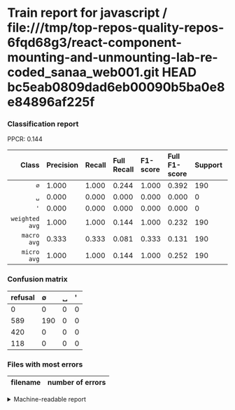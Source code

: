 # Train report for javascript / file:///tmp/top-repos-quality-repos-6fqd68g3/react-component-mounting-and-unmounting-lab-re-coded_sanaa_web001.git HEAD bc5eab0809dad6eb00090b5ba0e8e84896af225f

### Classification report

PPCR: 0.144

| Class | Precision | Recall | Full Recall | F1-score | Full F1-score | Support | Full Support | PPCR |
|------:|:----------|:-------|:------------|:---------|:---------|:--------|:-------------|:-----|
| `∅` | 1.000| 1.000| 0.244| 1.000| 0.392| 190| 779| 0.244 |
| `␣` | 0.000| 0.000| 0.000| 0.000| 0.000| 0| 420| 0.000 |
| `'` | 0.000| 0.000| 0.000| 0.000| 0.000| 0| 118| 0.000 |
| `weighted avg` | 1.000| 1.000| 0.144| 1.000| 0.232| 190| 1317| 0.144 |
| `macro avg` | 0.333| 0.333| 0.081| 0.333| 0.131| 190| 1317| 0.144 |
| `micro avg` | 1.000| 1.000| 0.144| 1.000| 0.252| 190| 1317| 0.144 |

### Confusion matrix

|refusal|  ∅| ␣| '| 
|:---|:---|:---|:---|
|0 |0 |0 |0 |
|589 |190 |0 |0 |
|420 |0 |0 |0 |
|118 |0 |0 |0 |

### Files with most errors

| filename | number of errors|
|:----:|:-----|

<details>
    <summary>Machine-readable report</summary>
```json
{
  "cl_report": {"\u0027": {"f1-score": 0.0, "precision": 0.0, "recall": 0.0, "support": 0}, "macro avg": {"f1-score": 0.3333333333333333, "precision": 0.3333333333333333, "recall": 0.3333333333333333, "support": 190}, "micro avg": {"f1-score": 1.0, "precision": 1.0, "recall": 1.0, "support": 190}, "weighted avg": {"f1-score": 1.0, "precision": 1.0, "recall": 1.0, "support": 190}, "\u2205": {"f1-score": 1.0, "precision": 1.0, "recall": 1.0, "support": 190}, "\u2423": {"f1-score": 0.0, "precision": 0.0, "recall": 0.0, "support": 0}},
  "cl_report_full": {"\u0027": {"f1-score": 0.0, "precision": 0.0, "recall": 0.0, "support": 118}, "macro avg": {"f1-score": 0.13071895424836602, "precision": 0.3333333333333333, "recall": 0.08130081300813008, "support": 1317}, "micro avg": {"f1-score": 0.252156602521566, "precision": 1.0, "recall": 0.1442672741078208, "support": 1317}, "weighted avg": {"f1-score": 0.2319591466047315, "precision": 0.5914958238420653, "recall": 0.1442672741078208, "support": 1317}, "\u2205": {"f1-score": 0.39215686274509803, "precision": 1.0, "recall": 0.24390243902439024, "support": 779}, "\u2423": {"f1-score": 0.0, "precision": 0.0, "recall": 0.0, "support": 420}},
  "ppcr": 0.1442672741078208
}
```
</details>
